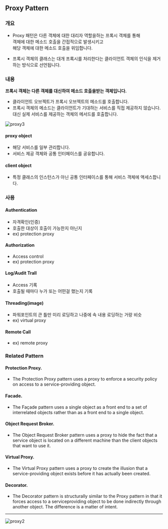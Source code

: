 ## Proxy Pattern

### 개요

- Proxy 패턴은 다른 객체에 대한 대리자 역할을하는 프록시 객체를 통해  
  객체에 대한 메소드 호출을 간접적으로 발생시키고  
  해당 객체에 대한 메소드 호출을 위임합니다.


- 프록시 객체의 클래스는 대개 프록시를 처리한다는 클라이언트 객체의 인식을 제거하는 방식으로 선언됩니다.


### 내용

**프록시 객체는 다른 객체를 대신하여 메소드 호출을받는 객체입니다.**

- 클라이언트 오브젝트가 프록시 오브젝트의 메소드를 호출합니다.
- 프록시 객체의 메소드는 클라이언트가 기대하는 서비스를 직접 제공하지 않습니다.  
  대신 실제 서비스를 제공하는 객체의 메서드를 호출합니다.

![proxy3](http://i.imgur.com/A5j0nBH.png)

#### proxy object
- 해당 서비스를 일부 관리합니다.
- 서비스 제공 객체와 공통 인터페이스를 공유합니다.

#### client object
- 특정 클래스의 인스턴스가 아닌 공통 인터페이스를 통해 서비스 객체에 액세스합니다.

### 사용

#### Authentication
- 자격확인(인증)
- 호출한 대상이 호출이 가능한지 아닌지
- ex) protection proxy
#### Authorization
- Access control
- ex) protection proxy
#### Log/Audit Trall
- Access 기록
- 호출될 때마다 누가 또는 어떤걸 했는지 기록
#### Threading(image)
- 파워포인트의 큰 틀만 미리 로딩하고 나중에 속 내용 로딩하는 거랑 비슷
- ex) virtual proxy
#### Remote Call
- ex) remote proxy

### Related Pattern

#### Protection Proxy.
- The Protection Proxy pattern uses a proxy to enforce a security policy on access to a service-providing
object.

#### Facade.
- The Façade pattern uses a single object as a front end to a set of interrelated objects rather than as a
front end to a single object.

#### Object Request Broker.
- The Object Request Broker pattern uses a proxy to hide the fact that a service object is located on a
different machine than the client objects that want to use it.

#### Virtual Proxy.
- The Virtual Proxy pattern uses a proxy to create the illusion that a service-providing object exists
before it has actually been created.

#### Decorator.
- The Decorator pattern is structurally similar to the Proxy pattern in that it forces access to a serviceproviding
object to be done indirectly through another object. The difference is a matter of intent.

***

![proxy2](http://i.imgur.com/HIl22Ht.png)
